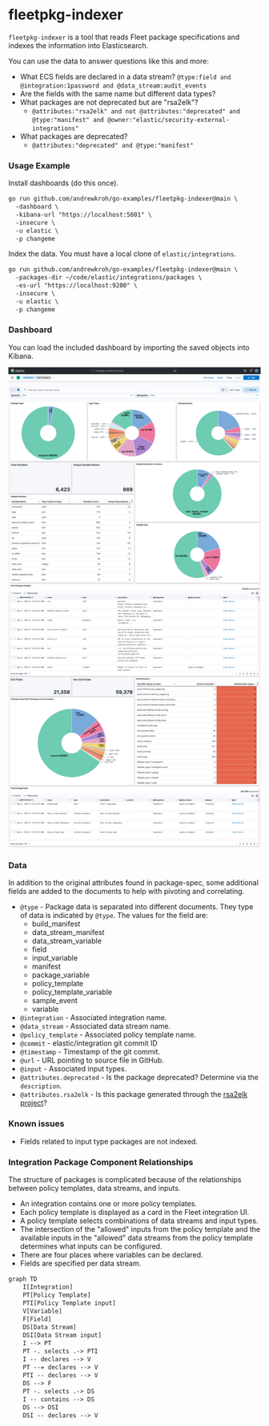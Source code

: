 # fleetpkg-indexer

`fleetpkg-indexer` is a tool that reads Fleet package specifications and indexes the information
into Elasticsearch.

You can use the data to answer questions like this and more:

- What ECS fields are declared in a data stream?
  `@type:field and @integration:1password and @data_stream:audit_events`
- Are the fields with the same name but different data types?
- What packages are not deprecated but are "rsa2elk"?
  - `@attributes:"rsa2elk" and not @attributes:"deprecated" and @type:"manifest" and @owner:"elastic/security-external-integrations" `
- What packages are deprecated?
  - `@attributes:"deprecated" and @type:"manifest"`

### Usage Example

Install dashboards (do this once).

```shell
go run github.com/andrewkroh/go-examples/fleetpkg-indexer@main \
  -dashboard \
  -kibana-url "https://localhost:5601" \
  -insecure \
  -u elastic \
  -p changeme
```

Index the data. You must have a local clone of `elastic/integrations`.

```shell
go run github.com/andrewkroh/go-examples/fleetpkg-indexer@main \
  -packages-dir ~/code/elastic/integrations/packages \
  -es-url "https://localhost:9200" \
  -insecure \
  -u elastic \
  -p changeme
```

### Dashboard

You can load the included dashboard by importing the saved objects into Kibana.

![dashboard](dashboard.png)

### Data

In addition to the original attributes found in package-spec, some additional
fields are added to the documents to help with pivoting and correlating.

- `@type` - Package data is separated into different documents. They type of data
  is indicated by `@type`. The values for the field are:
    - build_manifest
    - data_stream_manifest
    - data_stream_variable
    - field
    - input_variable
    - manifest
    - package_variable
    - policy_template
    - policy_template_variable
    - sample_event
    - variable
- `@integration` - Associated integration name.
- `@data_stream` - Associated data stream name.
- `@policy_template` - Associated policy template name.
- `@commit` - elastic/integration git commit ID
- `@timestamp` - Timestamp of the git commit.
- `@url` - URL pointing to source file in GitHub.
- `@input` - Associated input types.
- `@attributes.deprecated` - Is the package deprecated? Determine via the `description`.
- `@attributes.rsa2elk` - Is this package generated through the [rsa2elk project](https://github.com/adriansr/nwdevice2filebeat)?

### Known issues

- Fields related to input type packages are not indexed.

### Integration Package Component Relationships

The structure of packages is complicated because of the relationships
between policy templates, data streams, and inputs.

- An integration contains one or more policy templates.
- Each policy template is displayed as a card in the Fleet integration UI.
- A policy template selects combinations of data streams and input types.
- The intersection of the "allowed" inputs from the policy template and the
available inputs in the "allowed" data streams from the policy template
determines what inputs can be configured.
- There are four places where variables can be declared.
- Fields are specified per data stream.

```mermaid
graph TD
    I[Integration]
    PT[Policy Template]
    PTI[Policy Template input]
    V[Variable]
    F[Field]
    DS[Data Stream]
    DSI[Data Stream input]
    I --> PT
    PT -. selects .-> PTI
    I -- declares --> V
    PT --= declares --> V
    PTI -- declares --> V
    DS --> F
    PT -. selects .-> DS
    I -- contains --> DS
    DS --> DSI
    DSI -- declares --> V
```

